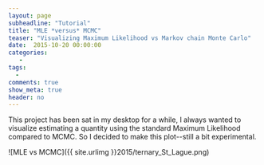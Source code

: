```yaml
---
layout: page
subheadline: "Tutorial"
title: "MLE *versus* MCMC"
teaser: "Visualizing Maximum Likelihood vs Markov chain Monte Carlo"
date:  2015-10-20 00:00:00
categories:
   - 
tags:
  - 
comments: true
show_meta: true
header: no
---
```


This project has been sat in my desktop for a while, I always wanted to visualize estimating a quantity using the standard Maximum Likelihood compared to MCMC. 
So I decided to make this plot--still a bit experimental. 


![MLE vs MCMC]({{ site.urlimg }}2015/ternary_St_Lague.png)
